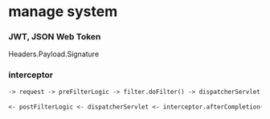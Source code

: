 # manage system

### JWT, JSON Web Token

Headers.Payload.Signature

### interceptor

```tex
-> request -> preFilterLogic -> filter.doFilter() -> dispatcherServlet -> interceptor.preHandle() -> controller -->*
                                                                                                                   |
<- postFilterLogic <- dispatcherServlet <- interceptor.afterCompletion() <- interceptor.postHandle() <- response <-*
```
